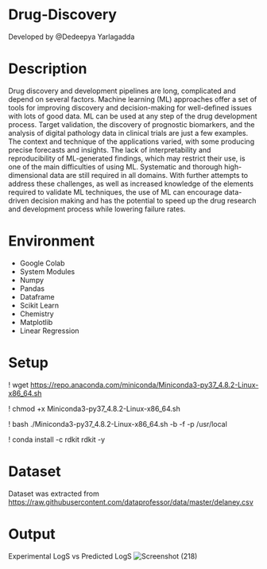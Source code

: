 # Drug-Discovery
Developed by @Dedeepya Yarlagadda

# Description
Drug discovery and development pipelines are long, complicated and depend on several factors. Machine learning (ML) approaches offer a set of tools for improving discovery and decision-making for well-defined issues with lots of good data. ML can be used at any step of the drug development process. Target validation, the discovery of prognostic biomarkers, and the analysis of digital pathology data in clinical trials are just a few examples. The context and technique of the applications varied, with some producing precise forecasts and insights. The lack of interpretability and reproducibility of ML-generated findings, which may restrict their use, is one of the main difficulties of using ML. Systematic and thorough high-dimensional data are still required in all domains. With further attempts to address these challenges, as well as increased knowledge of the elements required to validate ML techniques, the use of ML can encourage data-driven decision making and has the potential to speed up the drug research and development process while lowering failure rates.

# Environment
- Google Colab
- System Modules
- Numpy
- Pandas
- Dataframe
- Scikit Learn
- Chemistry
- Matplotlib
- Linear Regression

# Setup
! wget https://repo.anaconda.com/miniconda/Miniconda3-py37_4.8.2-Linux-x86_64.sh 

! chmod +x Miniconda3-py37_4.8.2-Linux-x86_64.sh 

! bash ./Miniconda3-py37_4.8.2-Linux-x86_64.sh -b -f -p /usr/local 

! conda install -c rdkit rdkit -y 


# Dataset
Dataset was extracted from https://raw.githubusercontent.com/dataprofessor/data/master/delaney.csv

# Output
Experimental LogS vs Predicted LogS
![Screenshot (218)](https://user-images.githubusercontent.com/48832097/192740465-4803c3e5-34a0-4b61-b8f0-855d6e798ec9.png)

